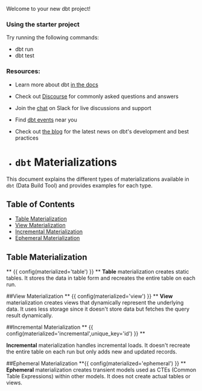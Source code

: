 Welcome to your new dbt project!

### Using the starter project

Try running the following commands:
- dbt run
- dbt test


### Resources:
- Learn more about dbt [in the docs](https://docs.getdbt.com/docs/introduction)
- Check out [Discourse](https://discourse.getdbt.com/) for commonly asked questions and answers
- Join the [chat](https://community.getdbt.com/) on Slack for live discussions and support
- Find [dbt events](https://events.getdbt.com) near you
- Check out [the blog](https://blog.getdbt.com/) for the latest news on dbt's development and best practices

- # `dbt` Materializations

This document explains the different types of materializations available in `dbt` (Data Build Tool) and provides examples for each type.

## Table of Contents

- [Table Materialization](#table-materialization)
- [View Materialization](#view-materialization)
- [Incremental Materialization](#incremental-materialization)
- [Ephemeral Materialization](#ephemeral-materialization)

## Table Materialization
** {{ config(materialized='table') }} **
**Table** materialization creates static tables. It stores the data in table form and recreates the entire table on each run.

##View Materialization
** {{ config(materialized='view') }} **
**View** materialization creates views that dynamically represent the underlying data. It uses less storage since it doesn't store data but fetches the query result dynamically.

##Incremental Materialization
** {{ config(materialized='incremental',unique_key='id') }} **

**Incremental** materialization handles incremental loads. It doesn't recreate the entire table on each run but only adds new and updated records.

##Ephemeral Materialization
**{{ config(materialized='ephemeral') }} **
**Ephemeral** materialization creates transient models used as CTEs (Common Table Expressions) within other models. It does not create actual tables or views.
